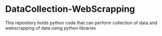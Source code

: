 # DataCollection-WebScrapping
This repository holds python code that can perform collection of data and webscrapping of data using python libraries
